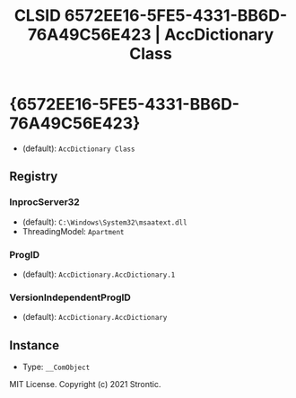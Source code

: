 ﻿---
title: "CLSID 6572EE16-5FE5-4331-BB6D-76A49C56E423 | AccDictionary Class"
excerpt: What is COM-Object CLSID 6572EE16-5FE5-4331-BB6D-76A49C56E423?
---

# {6572EE16-5FE5-4331-BB6D-76A49C56E423}

* (default): `AccDictionary Class`

## Registry


### InprocServer32

* (default): `C:\Windows\System32\msaatext.dll`
* ThreadingModel: `Apartment`

### ProgID

* (default): `AccDictionary.AccDictionary.1`

### VersionIndependentProgID

* (default): `AccDictionary.AccDictionary`

## Instance

* Type: `__ComObject`

MIT License. Copyright (c) 2021 Strontic.


